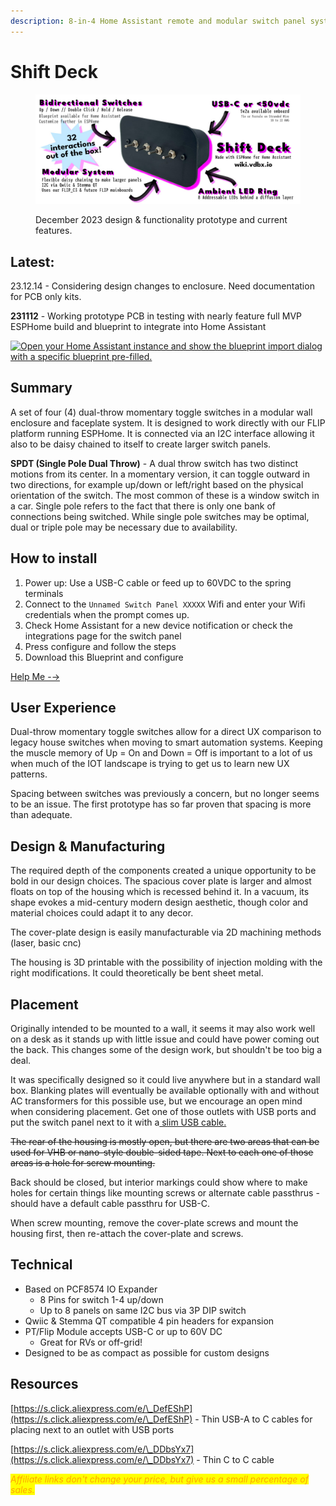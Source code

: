 ```yaml
---
description: 8-in-4 Home Assistant remote and modular switch panel system.
---
```


# Shift Deck

<figure><img src="../../.gitbook/assets/shift-deck-header.jpg" alt=""><figcaption><p>December 2023 design &#x26; functionality prototype and current features.</p></figcaption></figure>

## Latest:

23.12.14 - Considering design changes to enclosure. Need documentation for PCB only kits.

**231112** - Working prototype PCB in testing with nearly feature full MVP ESPHome build and blueprint to integrate into Home Assistant

[![Open your Home Assistant instance and show the blueprint import dialog with a specific blueprint pre-filled.](https://my.home-assistant.io/badges/blueprint\_import.svg)](https://my.home-assistant.io/redirect/blueprint\_import/?blueprint\_url=https%3A%2F%2Fraw.githubusercontent.com%2Fvdbxio%2Fesphome-configs%2Fmain%2Fblueprints%2Fbiswitch-blueprint.yaml)

## Summary

A set of four (4) dual-throw momentary toggle switches in a modular wall enclosure and faceplate system. It is designed to work directly with our FLIP platform running ESPHome.  It is connected via an I2C interface allowing it also to be daisy chained to itself to create larger switch panels.&#x20;

**SPDT (Single Pole Dual Throw)** - A dual throw switch has two distinct motions from its center. In a momentary version, it can toggle outward in two directions, for example up/down or left/right based on the physical orientation of the switch. The most common of these is a window switch in a car. Single pole refers to the fact that there is only one bank of connections being switched. While single pole switches may be optimal, dual or triple pole may be necessary due to availability.

## How to install

1. Power up: Use a USB-C cable or feed up to 60VDC to the spring terminals
2. Connect to the `Unnamed Switch Panel XXXXX` Wifi and enter your Wifi credentials when the prompt comes up.&#x20;
3. Check Home Assistant for a new device notification or check the integrations page for the switch panel
4. Press configure and follow the steps
5. Download this Blueprint and configure

[Help Me -→](installation.md)

## User Experience

Dual-throw momentary toggle switches allow for a direct UX comparison to legacy house switches when moving to smart automation systems. Keeping the muscle memory of Up = On and Down = Off is important to a lot of us when much of the IOT landscape is trying to get us to learn new UX patterns.&#x20;

Spacing between switches was previously a concern, but no longer seems to be an issue. The first prototype has so far proven that spacing is more than adequate.&#x20;

## Design & Manufacturing

The required depth of the components created a unique opportunity to be bold in our design choices. The spacious cover plate is larger and almost floats on top of the housing which is recessed behind it. In a vacuum, its shape evokes a mid-century modern design aesthetic, though color and material choices could adapt it to any decor.

The cover-plate design is easily manufacturable via 2D machining methods (laser, basic cnc)

The housing is 3D printable with the possibility of injection molding with the right modifications. It could theoretically be bent sheet metal.

## Placement

Originally intended to be mounted to a wall, it seems it may also work well on a desk as it stands up with little issue and could have power coming out the back. This changes some of the design work, but shouldn't be too big a deal.

It was specifically designed so it could live anywhere but in a standard wall box. Blanking plates will eventually be available optionally with and without AC transformers for this possible use, but we encourage an open mind when considering placement. Get one of those outlets with USB ports and put the switch panel next to it with a[ slim USB cable.](./#resources)&#x20;

~~The rear of the housing is mostly open, but there are two areas that can be used for VHB or nano-style double-sided tape. Next to each one of those areas is a hole for screw mounting.~~

Back should be closed, but interior markings could show where to make holes for certain things like mounting screws or alternate cable passthrus - should have a default cable passthru for USB-C.&#x20;

When screw mounting, remove the cover-plate screws and mount the housing first, then re-attach the cover-plate and screws.

## Technical

* Based on PCF8574 IO Expander
  * 8 Pins for switch 1-4 up/down
  * Up to 8 panels on same I2C bus via 3P DIP switch
* Qwiic & Stemma QT compatible 4 pin headers for expansion
* PT/Flip Module accepts USB-C or up to 60V DC
  * Great for RVs or off-grid!
* Designed to be as compact as possible for custom designs



## Resources

[https://s.click.aliexpress.com/e/\_DefEShP](https://s.click.aliexpress.com/e/\_DefEShP) - Thin USB-A to C cables for placing next to an outlet with USB ports

[https://s.click.aliexpress.com/e/\_DDbsYx7](https://s.click.aliexpress.com/e/\_DDbsYx7) - Thin C to C cable



_<mark style="color:orange;">Affiliate links don't change your price, but give us a small percentage of sales.</mark>_
